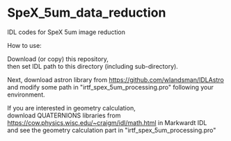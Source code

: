 # SpeX_5um_data_reduction
IDL codes for SpeX 5um image reduction

How to use:  

Download (or copy) this repository,  
then set IDL path to this directory (including sub-directory).


Next, download astron library from https://github.com/wlandsman/IDLAstro  
and modify some path in  "irtf_spex_5um_processing.pro" following your environment.


If you are interested in geometry calculation,  
download QUATERNIONS libraries from https://cow.physics.wisc.edu/~craigm/idl/math.html in Markwardt IDL  
and see the geometry calculation part in "irtf_spex_5um_processing.pro" 

